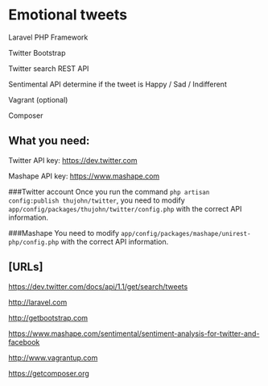 Emotional tweets
=========

 Laravel PHP Framework

 Twitter Bootstrap

 Twitter search REST API

 Sentimental API determine if the tweet is Happy / Sad / Indifferent

 Vagrant (optional)

 Composer


What you need:
----
Twitter API key: https://dev.twitter.com

Mashape API key: https://www.mashape.com


###Twitter account
Once you run the command 
`php artisan config:publish thujohn/twitter`, you need to modify 
`app/config/packages/thujohn/twitter/config.php` with the correct API information.


###Mashape 
You need to modify `app/config/packages/mashape/unirest-php/config.php` with the correct API information.

[URLs]
----
https://dev.twitter.com/docs/api/1.1/get/search/tweets

http://laravel.com

http://getbootstrap.com

https://www.mashape.com/sentimental/sentiment-analysis-for-twitter-and-facebook

http://www.vagrantup.com

https://getcomposer.org